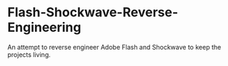 # Flash-Shockwave-Reverse-Engineering
An attempt to reverse engineer Adobe Flash and Shockwave to keep the projects living.
